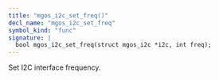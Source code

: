 ```yaml
---
title: "mgos_i2c_set_freq()"
decl_name: "mgos_i2c_set_freq"
symbol_kind: "func"
signature: |
  bool mgos_i2c_set_freq(struct mgos_i2c *i2c, int freq);
---
```


Set I2C interface frequency. 

